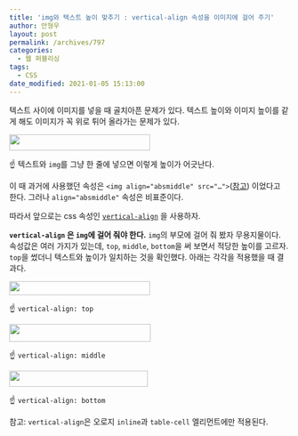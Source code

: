 ```yaml
---
title: 'img와 텍스트 높이 맞추기 : vertical-align 속성을 이미지에 걸어 주기'
author: 안형우
layout: post
permalink: /archives/797
categories:
  - 웹 퍼블리싱
tags:
  - CSS
date_modified: 2021-01-05 15:13:00
---
```

텍스트 사이에 이미지를 넣을 때 골치아픈 문제가 있다. 텍스트 높이와 이미지 높이를 같게 해도 이미지가 꼭 위로 튀어 올라가는 문제가 있다.

<img src="/uploads/legacy/old-images/1/cfile25.uf.143F2D4A4D4BC96B3248BE.png" width="253" height="29" />

☝ 텍스트와 `img`를 그냥 한 줄에 넣으면 이렇게 높이가 어긋난다.

이 때 과거에 사용했던 속성은 `<img align="absmiddle" src="…">`([참고](https://www.w3.org/MarkUp/Test/Img/imgtest.html)) 이었다고 한다. 그러나 `align="absmiddle"` 속성은 비표준이다.

따라서 앞으로는 css 속성인 [`vertical-align`](https://developer.mozilla.org/ko/docs/Web/CSS/vertical-align) 을 사용하자.

**`vertical-align` 은 `img`에 걸어 줘야 한다.** `img`의 부모에 걸어 줘 봤자 무용지물이다. 속성값은 여러 가지가 있는데, `top`, `middle`, `bottom`을 써 보면서 적당한 높이를 고르자. `top`을 썼더니 텍스트와 높이가 일치하는 것을 확인했다. 아래는 각각을 적용했을 때 결과다.

<img src="/uploads/legacy/old-images/1/cfile29.uf.19502B4F4D4BC96B278622.png" width="253" height="25" />

☝ `vertical-align: top`

<img src="/uploads/legacy/old-images/1/cfile23.uf.150FAE564D4BC96B2C99EF.png" width="254" height="32" />

☝ `vertical-align: middle`

<img src="/uploads/legacy/old-images/1/cfile22.uf.1570C4514D4BC96B1E8768.png" width="249" height="29" />

☝ `vertical-align: bottom`

참고: `vertical-align`은 오로지 `inline`과 `table-cell` 엘리먼트에만 적용된다.